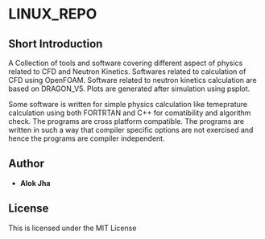# LINUX_REPO

## Short Introduction

A Collection of tools and software covering different aspect of physics related to CFD and Neutron Kinetics. Softwares related to calculation of CFD using OpenFOAM. Software related to neutron kinetics calculation are based on DRAGON_V5. Plots are generated after simulation using psplot.

Some software is written for simple physics calculation like temeprature calculation using both FORTRTAN and C++ for comatibility and algorithm check. The programs are cross platform compatible. The programs are written in such a way that compiler specific options are not exercised and hence the programs are compiler independent.

## Author

* **Alok Jha**

## License

This is licensed under the MIT License